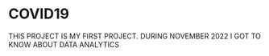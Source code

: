 # COVID19
THIS PROJECT IS MY FIRST PROJECT.
DURING NOVEMBER 2022 I GOT TO KNOW ABOUT DATA ANALYTICS 

